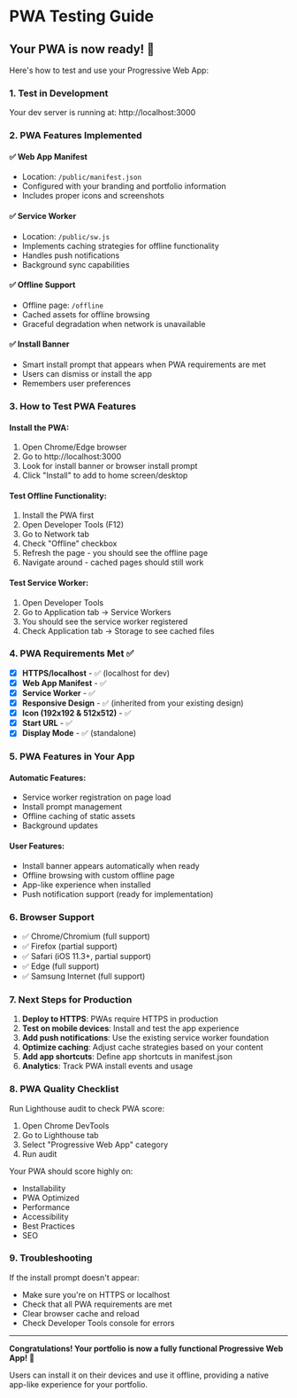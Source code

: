 # PWA Testing Guide

## Your PWA is now ready! 🎉

Here's how to test and use your Progressive Web App:

### 1. **Test in Development**
Your dev server is running at: http://localhost:3000

### 2. **PWA Features Implemented**

#### ✅ **Web App Manifest**
- Location: `/public/manifest.json`
- Configured with your branding and portfolio information
- Includes proper icons and screenshots

#### ✅ **Service Worker**
- Location: `/public/sw.js`
- Implements caching strategies for offline functionality
- Handles push notifications
- Background sync capabilities

#### ✅ **Offline Support**
- Offline page: `/offline`
- Cached assets for offline browsing
- Graceful degradation when network is unavailable

#### ✅ **Install Banner**
- Smart install prompt that appears when PWA requirements are met
- Users can dismiss or install the app
- Remembers user preferences

### 3. **How to Test PWA Features**

#### **Install the PWA:**
1. Open Chrome/Edge browser
2. Go to http://localhost:3000
3. Look for install banner or browser install prompt
4. Click "Install" to add to home screen/desktop

#### **Test Offline Functionality:**
1. Install the PWA first
2. Open Developer Tools (F12)
3. Go to Network tab
4. Check "Offline" checkbox
5. Refresh the page - you should see the offline page
6. Navigate around - cached pages should still work

#### **Test Service Worker:**
1. Open Developer Tools
2. Go to Application tab → Service Workers
3. You should see the service worker registered
4. Check Application tab → Storage to see cached files

### 4. **PWA Requirements Met** ✅

- [x] **HTTPS/localhost** - ✅ (localhost for dev)
- [x] **Web App Manifest** - ✅ 
- [x] **Service Worker** - ✅
- [x] **Responsive Design** - ✅ (inherited from your existing design)
- [x] **Icon (192x192 & 512x512)** - ✅
- [x] **Start URL** - ✅
- [x] **Display Mode** - ✅ (standalone)

### 5. **PWA Features in Your App**

#### **Automatic Features:**
- Service worker registration on page load
- Install prompt management
- Offline caching of static assets
- Background updates

#### **User Features:**
- Install banner appears automatically when ready
- Offline browsing with custom offline page
- App-like experience when installed
- Push notification support (ready for implementation)

### 6. **Browser Support**
- ✅ Chrome/Chromium (full support)
- ✅ Firefox (partial support)
- ✅ Safari (iOS 11.3+, partial support)
- ✅ Edge (full support)
- ✅ Samsung Internet (full support)

### 7. **Next Steps for Production**

1. **Deploy to HTTPS**: PWAs require HTTPS in production
2. **Test on mobile devices**: Install and test the app experience
3. **Add push notifications**: Use the existing service worker foundation
4. **Optimize caching**: Adjust cache strategies based on your content
5. **Add app shortcuts**: Define app shortcuts in manifest.json
6. **Analytics**: Track PWA install events and usage

### 8. **PWA Quality Checklist**

Run Lighthouse audit to check PWA score:
1. Open Chrome DevTools
2. Go to Lighthouse tab
3. Select "Progressive Web App" category
4. Run audit

Your PWA should score highly on:
- Installability
- PWA Optimized
- Performance
- Accessibility
- Best Practices
- SEO

### 9. **Troubleshooting**

If the install prompt doesn't appear:
- Make sure you're on HTTPS or localhost
- Check that all PWA requirements are met
- Clear browser cache and reload
- Check Developer Tools console for errors

---

**Congratulations! Your portfolio is now a fully functional Progressive Web App! 🚀**

Users can install it on their devices and use it offline, providing a native app-like experience for your portfolio.
